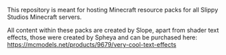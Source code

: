 This repository is meant for hosting Minecraft resource packs for all Slippy Studios Minecraft servers.

All content within these packs are created by Slope, apart from shader text effects, those were created by Spheya and can be purchased here: https://mcmodels.net/products/9679/very-cool-text-effects

